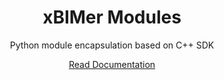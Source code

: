 <h1 align="center" >xBIMer Modules</h1>
<p align="center">Python module encapsulation based on C++ SDK</p>

<p align="center">
<a href="https://github.com/xbimer/xbimer-docs">Read Documentation</a>
</p>
